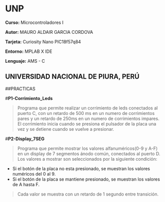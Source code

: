 # UNP

**Curso:** Microcontroladores I

**Autor:** MAURO ALDAIR GARCIA CORDOVA 

**Tarjeta:** Curiosity Nano PIC18f57q84

**Entorno:** MPLAB X IDE 

**Lenguaje:** AMS - C 

UNIVERSIDAD NACIONAL DE PIURA, PERÚ
---------------------------------------------
##PRACTICAS

#**P1-Corrimiento_Leds**
>Programa que permite realizar un corrimiento de leds conectados al puerto C, con un retardo de 500 ms en un numero de corrimientos pares y un retardo de 250ms en un numero de corrimientos impares. El corrimiento inicia cuando se presiona el pulsador de la placa una vez y se detiene cuando se vuelve a presionar.

#**P2-Display_7SEG**
>Programa que permite mostrar los valores alfanuméricos(0-9 y A-F) en un display de 7 segmentos ánodo común, conectados al puerto D. Los valores a mostrar son seleccionados por la siguiente condición: 
- Si el botón de la placa no esta presionado, se muestran los valores numéricos del 0 al 9. 
- Si el botón de la placa se mantiene presionado, se muestran los valores de A hasta F. 
>Cada valor se muestra con un retardo de 1 segundo entre transición.
